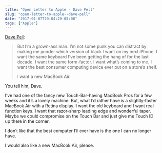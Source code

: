 ```yaml
---
title: "Open Letter to Apple - Dave Pell"
slug: "open-letter-to-apple--dave-pell"
date: "2017-01-07T20:04:29-05:00"
tags: ["Apple"]
---
```


[Dave Pell](https://medium.com/@davepell/open-letter-to-apple-ed3acc4dbf96#.aqv34i2lb):

> But I’m a grown-ass man. I’m not some punk you can distract by making
> me ponder which version of black I want on my next iPhone. I want the
> same keyboard I’ve been getting the hang of for the last decade. I
> want the same form-factor. I want what’s coming to me. I want the best
> consumer computing device ever put on a store’s shelf.
>
> I want a new MacBook Air.

You tell him, Dave.

I’ve had one of the fancy new Touch-Bar-having MacBook Pros for a few
weeks and it’s a lovely machine. But, what I’d rather have is a
slightly-faster MacBook Air with a Retina display. I want the old
keyboard and I want real function keys. I want that razor-sharp leading
edge and wonderful taper. Maybe we could compromise on the Touch Bar and
just give me Touch ID up there in the corner.

I don’t like that the best computer I’ll ever have is the one I can no
longer have.

I would also like a new MacBook Air, please.
